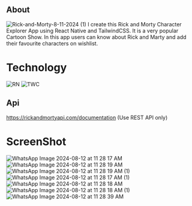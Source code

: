 ## About
![Rick-and-Morty-8-11-2024 (1)](https://github.com/user-attachments/assets/ada2d017-0be2-446c-9d6c-6394741f2be3)
I create this Rick and Morty Character Explorer App using React Native and TailwindCSS. It is a very popular Cartoon Show. In this app users can know about
Rick and Marty and add their favourite characters on wishlist.

# Technology
![RN](https://github.com/user-attachments/assets/a7c330ca-dc00-46a5-82d2-c827379d2911)
![TWC](https://github.com/user-attachments/assets/e3c4e081-c73e-4219-bd9c-bacad099f6b7)

## Api 
https://rickandmortyapi.com/documentation (Use REST API only)

# ScreenShot
![WhatsApp Image 2024-08-12 at 11 28 17 AM](https://github.com/user-attachments/assets/ff19a222-846f-42b3-9ca0-df0004a3e58e)
![WhatsApp Image 2024-08-12 at 11 28 19 AM](https://github.com/user-attachments/assets/5eb3e5a8-2a8c-46b4-b48b-5690246fc7e4)
![WhatsApp Image 2024-08-12 at 11 28 19 AM (1)](https://github.com/user-attachments/assets/26ab43d5-d7fb-4384-8456-06c7e893501e)
![WhatsApp Image 2024-08-12 at 11 28 17 AM (1)](https://github.com/user-attachments/assets/5522fa41-d791-42ad-b91a-47af79795f6b)
![WhatsApp Image 2024-08-12 at 11 28 18 AM](https://github.com/user-attachments/assets/25ba6523-3f13-4a1c-be7c-821bf825a754)
![WhatsApp Image 2024-08-12 at 11 28 18 AM (1)](https://github.com/user-attachments/assets/5a509ce6-9a3f-42d2-8053-121fcabecbc9)
![WhatsApp Image 2024-08-12 at 11 28 39 AM](https://github.com/user-attachments/assets/6ffc633a-f47c-4fb6-97df-4f103fe03bea)

